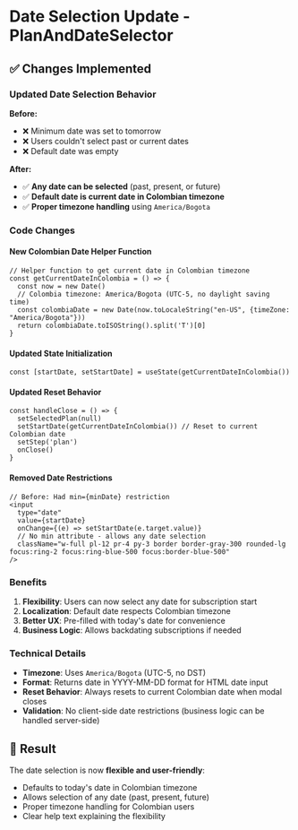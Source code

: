 # Date Selection Update - PlanAndDateSelector

## ✅ Changes Implemented

### Updated Date Selection Behavior

**Before:**
- ❌ Minimum date was set to tomorrow
- ❌ Users couldn't select past or current dates
- ❌ Default date was empty

**After:**
- ✅ **Any date can be selected** (past, present, or future)
- ✅ **Default date is current date in Colombian timezone**
- ✅ **Proper timezone handling** using `America/Bogota`

### Code Changes

#### New Colombian Date Helper Function
```tsx
// Helper function to get current date in Colombian timezone
const getCurrentDateInColombia = () => {
  const now = new Date()
  // Colombia timezone: America/Bogota (UTC-5, no daylight saving time)
  const colombiaDate = new Date(now.toLocaleString("en-US", {timeZone: "America/Bogota"}))
  return colombiaDate.toISOString().split('T')[0]
}
```

#### Updated State Initialization
```tsx
const [startDate, setStartDate] = useState(getCurrentDateInColombia())
```

#### Updated Reset Behavior
```tsx
const handleClose = () => {
  setSelectedPlan(null)
  setStartDate(getCurrentDateInColombia()) // Reset to current Colombian date
  setStep('plan')
  onClose()
}
```

#### Removed Date Restrictions
```tsx
// Before: Had min={minDate} restriction
<input
  type="date"
  value={startDate}
  onChange={(e) => setStartDate(e.target.value)}
  // No min attribute - allows any date selection
  className="w-full pl-12 pr-4 py-3 border border-gray-300 rounded-lg focus:ring-2 focus:ring-blue-500 focus:border-blue-500"
/>
```

### Benefits

1. **Flexibility**: Users can now select any date for subscription start
2. **Localization**: Default date respects Colombian timezone
3. **Better UX**: Pre-filled with today's date for convenience
4. **Business Logic**: Allows backdating subscriptions if needed

### Technical Details

- **Timezone**: Uses `America/Bogota` (UTC-5, no DST)
- **Format**: Returns date in YYYY-MM-DD format for HTML date input
- **Reset Behavior**: Always resets to current Colombian date when modal closes
- **Validation**: No client-side date restrictions (business logic can be handled server-side)

## 🎯 Result

The date selection is now **flexible and user-friendly**:
- Defaults to today's date in Colombian timezone
- Allows selection of any date (past, present, future)
- Proper timezone handling for Colombian users
- Clear help text explaining the flexibility
